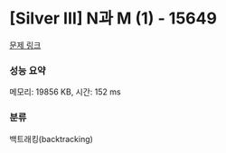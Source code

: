 # [Silver III] N과 M (1) - 15649 

[문제 링크](https://www.acmicpc.net/problem/15649) 

### 성능 요약

메모리: 19856 KB, 시간: 152 ms

### 분류

백트래킹(backtracking)

